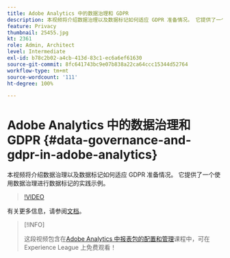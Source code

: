 ```yaml
---
title: Adobe Analytics 中的数据治理和 GDPR
description: 本视频将介绍数据治理以及数据标记如何适应 GDPR 准备情况。 它提供了一个使用数据治理进行数据标记的实践示例。
feature: Privacy
thumbnail: 25455.jpg
kt: 2361
role: Admin, Architect
level: Intermediate
exl-id: b78c2b02-a4cb-413d-83c1-ec6a6ef61630
source-git-commit: 8fc641743bc9e07b838a22ca64ccc15344d52764
workflow-type: tm+mt
source-wordcount: '111'
ht-degree: 100%

---
```


# Adobe Analytics 中的数据治理和 GDPR {#data-governance-and-gdpr-in-adobe-analytics}

本视频将介绍数据治理以及数据标记如何适应 GDPR 准备情况。 它提供了一个使用数据治理进行数据标记的实践示例。

>[!VIDEO](https://video.tv.adobe.com/v/25455/?quality=12&learn=on)

有关更多信息，请参阅[文档](https://experienceleague.adobe.com/docs/analytics/admin/data-governance/an-gdpr-overview.html?lang=zh-Hans)。

>[!INFO]
>
> 这段视频包含在[Adobe Analytics 中报表包的配置和管理](https://experienceleague.adobe.com/?recommended=Analytics-A-1-2021.1.administration)课程中，可在 Experience League 上免费观看！